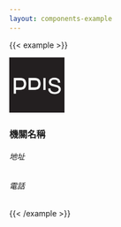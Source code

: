 ```yaml
---
layout: components-example
---
```


{{< example >}}
<footer class="bg-light">
  <div class="container">
    <div class="row">
      <div class="d-inline-flex align-items-center col-lg-6">
        <img class="logo" src="/img/pdis-logo-final-inverse.png" width="100" height="100" alt="pdis logo">
        <div class="d-flex flex-column align-items-start">
          <h3>機關名稱</h3>
          <h6>地址</h6>
          <h6>電話</h6>
        </div>
      </div>
    </div>
  </div>
</footer>
{{< /example >}}